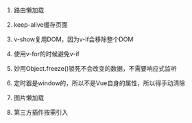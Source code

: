 1. 路由懒加载

2. keep-alive缓存页面

3. v-show复用DOM，因为v-if会移除整个DOM

4. 使用v-for的时候避免v-if

5. 妙用Object.freeze()锁死不会改变的数据，不需要响应式监听

6. 定时器是window的，所以不是Vue自身的属性，所以得手动清除

7. 图片懒加载

8. 第三方插件按需引入